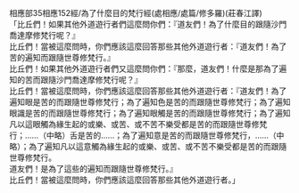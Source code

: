 相應部35相應152經/為了什麼目的梵行經(處相應/處篇/修多羅)(莊春江譯)  
「比丘們！如果其他外道遊行者們這麼問你們：『道友們！為了什麼目的跟隨沙門喬達摩修梵行呢？』  
比丘們！當被這麼問時，你們應該這麼回答那些其他外道遊行者：『道友們！為了苦的遍知而跟隨世尊修梵行。』  
比丘們！如果其他外道遊行者們又這麼問你們：『那麼，道友們！什麼是那為了遍知的苦而跟隨沙門喬達摩修梵行呢？』  
比丘們！當被這麼問時，你們應該這麼回答那些其他外道遊行者：『道友們！為了遍知眼是苦的而跟隨世尊修梵行；為了遍知色是苦的而跟隨世尊修梵行；為了遍知眼識是苦的而跟隨世尊修梵行；為了遍知眼觸是苦的而跟隨世尊修梵行；為了遍知凡以這眼觸為緣生起的或樂、或苦、或不苦不樂受都是苦的而跟隨世尊修梵行；……（中略）舌是苦的……；為了遍知意是苦的而跟隨世尊修梵行，……（中略）；為了遍知凡以這意觸為緣生起的或樂、或苦、或不苦不樂受都是苦的而跟隨世尊修梵行。  
道友們！是為了這些的遍知而跟隨世尊修梵行。』  
比丘們！當被這麼問時，你們應該這麼回答那些其他外道遊行者。」  
  
  
